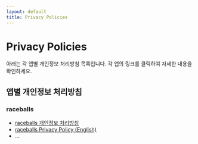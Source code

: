 ```yaml
---
layout: default
title: Privacy Policies
---
```


# Privacy Policies

아래는 각 앱별 개인정보 처리방침 목록입니다. 각 앱의 링크를 클릭하여 자세한 내용을 확인하세요.

## 앱별 개인정보 처리방침

### raceballs
- [raceballs 개인정보 처리방침](./raceballs/ko/)
- [raceballs Privacy Policy (English)](./raceballs/en/)
- ...